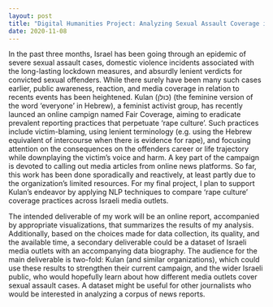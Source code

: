 ```yaml
---
layout: post
title: "Digital Humanities Project: Analyzing Sexual Assault Coverage in Israeli Media"
date: 2020-11-08
---
```


In the past three months, Israel has been going through an epidemic of severe sexual assault cases, domestic violence incidents associated with the long-lasting lockdown measures, and absurdly lenient verdicts for convicted sexual offenders. While there surely have been many such cases earlier, public awareness, reaction, and media coverage in relation to recents events has been heightened. Kulan (כולן) (the feminine version of the word ‘everyone’ in Hebrew), a feminist activist group, has recently launced an online campign named Fair Coverage, aiming to eradicate prevalent reporting practices that perpetuate ‘rape culture’. Such practices include victim-blaming, using lenient terminology (e.g. using the Hebrew equivalent of intercourse when there is evidence for rape), and focusing attention on the consequences on the offenders career or life trajectory while downplaying the victim’s voice and harm. A key part of the campaign is devoted to calling out media articles from online news platforms. So far, this work has been done sporadically and reactively, at least partly due to the organization’s limited resources. For my final project, I plan to support Kulan’s endeavor by applying NLP techniques to compare ‘rape culture’ coverage practices across Israeli media outlets. 

The intended deliverable of my work will be an online report, accompanied by appropriate visualizations, that summarizes the results of my analysis. Additionally, based on the choices made for data collection, its quality, and the available time, a secondary deliverable could be a dataset of Israeli media outlets with an accompanying data biography. The audience for the main deliverable is two-fold: Kulan (and similar organizations), which could use these results to strengthen their current campaign, and the wider Israeli public, who would hopefully learn about how different media outlets cover sexual assault cases. A dataset might be useful for other journalists who would be interested in analyzing a corpus of news reports.
